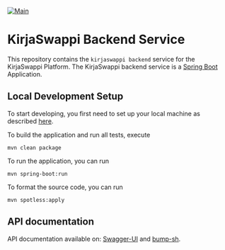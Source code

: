 [![Main](https://github.com/kirjaswappi/kirjaswappi-backend/actions/workflows/main.yml/badge.svg?branch=main)](https://github.com/kirjaswappi/kirjaswappi-backend/actions/workflows/main.yml)

# KirjaSwappi Backend Service

This repository contains the `kirjaswappi backend` service for the KirjaSwappi Platform. The KirjaSwappi backend service is a [Spring Boot](https://spring.io/projects/spring-boot) Application.

## Local Development Setup

To start developing, you first need to set up your local machine as described [here]().

To build the application and run all tests, execute

```console
mvn clean package
```

To run the application, you can run

```console
mvn spring-boot:run
```

To format the source code, you can run

```console
mvn spotless:apply
```

## API documentation

API documentation available on: [Swagger-UI](https://api.kirjaswappi.fi/swagger-ui/index.html) and [bump-sh](https://bump.sh/kirjaswappi/doc/backend-api).
